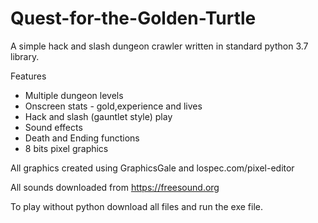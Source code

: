 # Quest-for-the-Golden-Turtle

A simple hack and slash dungeon crawler written in standard python 3.7 library. 

Features

- Multiple dungeon levels 
- Onscreen stats - gold,experience and lives 
- Hack and slash (gauntlet style) play 
- Sound effects 
- Death and Ending functions
- 8 bits pixel graphics 


All graphics created using GraphicsGale and lospec.com/pixel-editor

All sounds downloaded from https://freesound.org 

To play without python download all files and run the exe file. 




